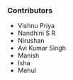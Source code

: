 ### Contributors

* Vishnu Priya
* Nandhini S R
* Nirushan
* Avi Kumar Singh
* Manish
* Isha
* Mehul
